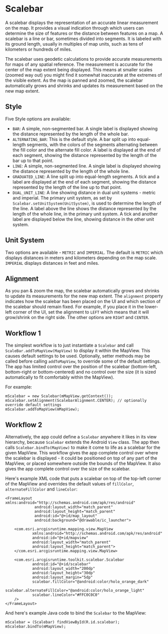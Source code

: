 # Scalebar

A scalebar displays the representation of an accurate linear measurement on the map. It provides a visual indication
through which users can determine the size of features or the distance between features on a map. A scalebar is a line
or bar, sometimes divided into segments. It is labeled with its ground length, usually in multiples of map units, such
as tens of kilometers or hundreds of miles.

The scalebar uses geodetic calculations to provide accurate measurements for maps of any spatial reference. The
measurement is accurate for the center of the map extent being displayed. This means at smaller scales (zoomed way out)
you might find it somewhat inaccurate at the extremes of the visible extent. As the map is panned and zoomed, the
scalebar automatically grows and shrinks and updates its measurement based on the new map extent.

## Style

Five Style options are available:

- `BAR`: A simple, non-segmented bar. A single label is displayed showing the distance represented by the length of the
whole bar.
- `ALTERNATING_BAR`: This is the default style. A bar split up into equal-length segments, with the colors of the segments
alternating between the fill color and the alternate fill color. A label is displayed at the end of each segment,
showing the distance represented by the length of the bar up to that point.
- `LINE`: A simple, non-segmented line. A single label is displayed showing the distance represented by the length of the
whole line.
- `GRADUATED_LINE`: A line split up into equal-length segments. A tick and a label are displayed at the end of each
segment, showing the distance represented by the length of the line up to that point.
- `DUAL_UNIT_LINE`: A line showing distance in dual unit systems - metric and imperial. The primary unit system, as set by
`Scalebar.setUnitSystem(UnitSystem)`, is used to determine the length of the line. A label above the line shows the
distance represented by the length of the whole line, in the primary unit system. A tick and another label are displayed
below the line, showing distance in the other unit system.

## Unit System

Two options are available - `METRIC` and `IMPERIAL`. The default is `METRIC` which displays distances in meters and
kilometers depending on the map scale. `IMPERIAL` displays distances in feet and miles.

## Alignment

As you pan & zoom the map, the scalebar automatically grows and shrinks to update its measurements for the new map
extent. The `alignment` property indicates how the scalebar has been placed on the UI and which section of the scalebar
should remain fixed. For example, if you place it in the lower-left corner of the UI, set the alignment to `LEFT` which
means that it will grow/shrink on the right side. The other options are `RIGHT` and `CENTER`.

## Workflow 1

The simplest workflow is to just instantiate a `Scalebar` and call `ScaleBar.addToMapView(MapView)` to display it within
the MapView. This causes default settings to be used. Optionally, setter methods may be called before calling
`addToMapView`, to override some of the default settings. The app has limited control over the position of the scalebar
(bottom-left, bottom-right or bottom-centered) and no control over the size (it is sized automatically to fit
comfortably within the MapView).

For example:
```
mScalebar = new Scalebar(mMapView.getContext());
mScalebar.setAlignment(ScalebarAlignment.CENTER); // optionally override default settings
mScalebar.addToMapView(mMapView);
```

## Workflow 2

Alternatively, the app could define a `Scalebar` anywhere it likes in its view hierarchy, because `Scalebar` extends the
Android `View` class. The app then calls `Scalebar.bindTo(MapView)` to make it come to life as a scalebar for the given
MapView. This workflow gives the app complete control over where the scalebar is displayed - it could be positioned on
top of any part of the MapView, or placed somewhere outside the bounds of the MapView. It also gives the app complete
control over the size of the scalebar.

Here's example XML code that puts a scalebar on top of the top-left corner of the MapView and overrides the default
values of `fillColor`, `alternateFillColor` and `lineColor`:
```
<FrameLayout xmlns:android="http://schemas.android.com/apk/res/android"
             android:layout_width="match_parent"
             android:layout_height="match_parent"
             android:id="@+id/map_layout"
             android:background="@drawable/ic_launcher">

    <com.esri.arcgisruntime.mapping.view.MapView
            xmlns:android="http://schemas.android.com/apk/res/android"
            android:id="@+id/mapview"
            android:layout_width="match_parent"
            android:layout_height="match_parent">
    </com.esri.arcgisruntime.mapping.view.MapView>

    <com.esri.arcgisruntime.toolkit.scalebar.Scalebar
            android:id="@+id/scalebar"
            android:layout_width="200dp"
            android:layout_height="30dp"
            android:layout_margin="5dp"
            scalebar.fillColor="@android:color/holo_orange_dark"
            scalebar.alternateFillColor="@android:color/holo_orange_light"
            scalebar.lineColor="#FFC0C0C0"
    />
</FrameLayout>
```

And here's example Java code to bind the `Scalebar` to the MapView:
```
mScalebar = (Scalebar) findViewById(R.id.scalebar);
mScalebar.bindTo(mMapView);
```